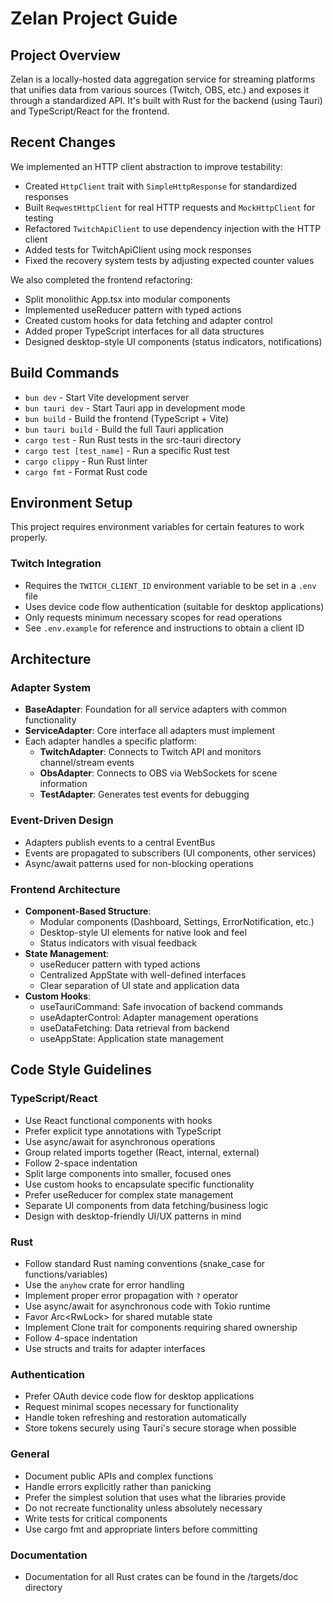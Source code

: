 # Zelan Project Guide

## Project Overview
Zelan is a locally-hosted data aggregation service for streaming platforms that unifies data from various sources (Twitch, OBS, etc.) and exposes it through a standardized API. It's built with Rust for the backend (using Tauri) and TypeScript/React for the frontend.

## Recent Changes
We implemented an HTTP client abstraction to improve testability:
- Created `HttpClient` trait with `SimpleHttpResponse` for standardized responses
- Built `ReqwestHttpClient` for real HTTP requests and `MockHttpClient` for testing
- Refactored `TwitchApiClient` to use dependency injection with the HTTP client
- Added tests for TwitchApiClient using mock responses
- Fixed the recovery system tests by adjusting expected counter values

We also completed the frontend refactoring:
- Split monolithic App.tsx into modular components
- Implemented useReducer pattern with typed actions
- Created custom hooks for data fetching and adapter control
- Added proper TypeScript interfaces for all data structures
- Designed desktop-style UI components (status indicators, notifications)

## Build Commands
- `bun dev` - Start Vite development server
- `bun tauri dev` - Start Tauri app in development mode
- `bun build` - Build the frontend (TypeScript + Vite)
- `bun tauri build` - Build the full Tauri application
- `cargo test` - Run Rust tests in the src-tauri directory
- `cargo test [test_name]` - Run a specific Rust test
- `cargo clippy` - Run Rust linter
- `cargo fmt` - Format Rust code

## Environment Setup
This project requires environment variables for certain features to work properly.

### Twitch Integration
- Requires the `TWITCH_CLIENT_ID` environment variable to be set in a `.env` file
- Uses device code flow authentication (suitable for desktop applications)
- Only requests minimum necessary scopes for read operations
- See `.env.example` for reference and instructions to obtain a client ID

## Architecture

### Adapter System
- **BaseAdapter**: Foundation for all service adapters with common functionality
- **ServiceAdapter**: Core interface all adapters must implement
- Each adapter handles a specific platform:
  - **TwitchAdapter**: Connects to Twitch API and monitors channel/stream events
  - **ObsAdapter**: Connects to OBS via WebSockets for scene information
  - **TestAdapter**: Generates test events for debugging

### Event-Driven Design
- Adapters publish events to a central EventBus
- Events are propagated to subscribers (UI components, other services)
- Async/await patterns used for non-blocking operations

### Frontend Architecture
- **Component-Based Structure**:
  - Modular components (Dashboard, Settings, ErrorNotification, etc.)
  - Desktop-style UI elements for native look and feel
  - Status indicators with visual feedback
- **State Management**:
  - useReducer pattern with typed actions
  - Centralized AppState with well-defined interfaces
  - Clear separation of UI state and application data
- **Custom Hooks**:
  - useTauriCommand: Safe invocation of backend commands
  - useAdapterControl: Adapter management operations
  - useDataFetching: Data retrieval from backend
  - useAppState: Application state management

## Code Style Guidelines

### TypeScript/React
- Use React functional components with hooks
- Prefer explicit type annotations with TypeScript
- Use async/await for asynchronous operations
- Group related imports together (React, internal, external)
- Follow 2-space indentation
- Split large components into smaller, focused ones
- Use custom hooks to encapsulate specific functionality
- Prefer useReducer for complex state management
- Separate UI components from data fetching/business logic
- Design with desktop-friendly UI/UX patterns in mind

### Rust
- Follow standard Rust naming conventions (snake_case for functions/variables)
- Use the `anyhow` crate for error handling
- Implement proper error propagation with `?` operator
- Use async/await for asynchronous code with Tokio runtime
- Favor Arc<RwLock<T>> for shared mutable state
- Implement Clone trait for components requiring shared ownership
- Follow 4-space indentation
- Use structs and traits for adapter interfaces

### Authentication
- Prefer OAuth device code flow for desktop applications
- Request minimal scopes necessary for functionality
- Handle token refreshing and restoration automatically
- Store tokens securely using Tauri's secure storage when possible

### General
- Document public APIs and complex functions
- Handle errors explicitly rather than panicking
- Prefer the simplest solution that uses what the libraries provide
- Do not recreate functionality unless absolutely necessary
- Write tests for critical components
- Use cargo fmt and appropriate linters before committing

### Documentation
- Documentation for all Rust crates can be found in the /targets/doc directory
